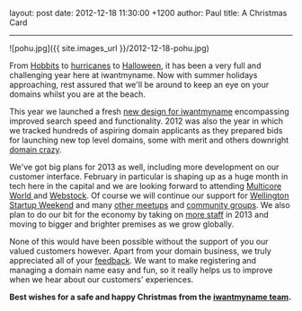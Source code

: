layout: post
date: 2012-12-18 11:30:00 +1200
author: Paul
title: A Christmas Card



----

![pohu.jpg]({{ site.images_url }}/2012-12-18-pohu.jpg)

From [Hobbits](https://iwantmyname.com/blog/2012/11/in-the-domain-of-middle-earth.html) to [hurricanes](https://iwantmyname.com/blog/2012/11/why-your-domain-survived-the-sandy-storm.html) to [Halloween](https://iwantmyname.com/blog/2012/10/scared-bitless.html),
 it has been a very full and challenging year here at iwantmyname. Now 
with summer holidays approaching, rest assured that we'll be around to keep 
an eye on your domains whilst you are at the beach.

This year we launched a fresh [new design for iwantmyname](https://iwantmyname.com/blog/2012/07/the-new-iwantmyname.html)
 encompassing improved search speed and functionality. 2012 was also the
 year in which we tracked hundreds of aspiring domain applicants as they
 prepared bids for launching new top level domains, some with merit and 
others downright [domain crazy](https://iwantmyname.com/blog/2012/06/more-new-domains-wtf.html). 

We've got big plans for 2013 as well, including more development on our customer interface. February in particular is shaping up as a huge month in tech here in the capital and we are looking forward to attending [Multicore World ](http://archived.link/http://multicoreworld.com/index.php/mw/mw12)and [Webstock](http://www.webstock.org.nz/). Of course we will continue our support for [Wellington Startup Weekend](http://wellington.startupweekend.org/) and many [other meetups](http://meetup.com/Hackers-and-Founders-Wellington/) and [community groups](http://up.org.nz/). We also plan to do our bit for the economy by taking on [more staff](https://iwantmyname.com/blog/2012/11/are-you-a-kick-ass-front-end-developer-join-us.html) in 2013 and moving to bigger and brighter premises as we grow globally.

None
 of this would have been possible without the support of you our valued 
customers however. Apart from your domain business, we truly appreciated
 all of your [feedback](http://feedback.iwantmyname.com/forums/8008-general).
 We want to make registering and managing a domain name easy and fun, so
 it really helps us to improve when we hear about our customers' 
experiences.

**Best wishes for a safe and happy Christmas from the [iwantmyname team](https://iwantmyname.co.nz/about).**
